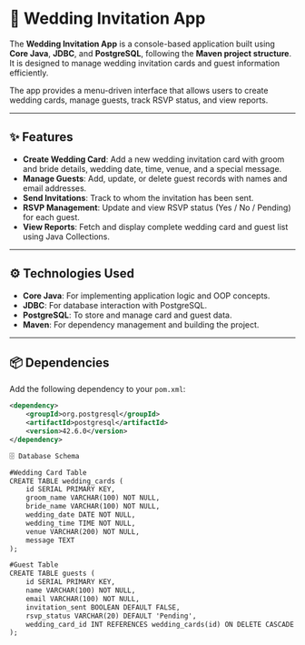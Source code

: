 # 💌 Wedding Invitation App

The **Wedding Invitation App** is a console-based application built using **Core Java**, **JDBC**, and **PostgreSQL**, following the **Maven project structure**. It is designed to manage wedding invitation cards and guest information efficiently.

The app provides a menu-driven interface that allows users to create wedding cards, manage guests, track RSVP status, and view reports.

---

## ✨ Features

- **Create Wedding Card**: Add a new wedding invitation card with groom and bride details, wedding date, time, venue, and a special message.
- **Manage Guests**: Add, update, or delete guest records with names and email addresses.
- **Send Invitations**: Track to whom the invitation has been sent.
- **RSVP Management**: Update and view RSVP status (Yes / No / Pending) for each guest.
- **View Reports**: Fetch and display complete wedding card and guest list using Java Collections.

---

## ⚙️ Technologies Used

- **Core Java**: For implementing application logic and OOP concepts.
- **JDBC**: For database interaction with PostgreSQL.
- **PostgreSQL**: To store and manage card and guest data.
- **Maven**: For dependency management and building the project.

---

## 📦 Dependencies

Add the following dependency to your `pom.xml`:

```xml
<dependency>
    <groupId>org.postgresql</groupId>
    <artifactId>postgresql</artifactId>
    <version>42.6.0</version>
</dependency>

🗄️ Database Schema

#Wedding Card Table
CREATE TABLE wedding_cards (
    id SERIAL PRIMARY KEY,
    groom_name VARCHAR(100) NOT NULL,
    bride_name VARCHAR(100) NOT NULL,
    wedding_date DATE NOT NULL,
    wedding_time TIME NOT NULL,
    venue VARCHAR(200) NOT NULL,
    message TEXT
);

#Guest Table
CREATE TABLE guests (
    id SERIAL PRIMARY KEY,
    name VARCHAR(100) NOT NULL,
    email VARCHAR(100) NOT NULL,
    invitation_sent BOOLEAN DEFAULT FALSE,
    rsvp_status VARCHAR(20) DEFAULT 'Pending',
    wedding_card_id INT REFERENCES wedding_cards(id) ON DELETE CASCADE
);



 









